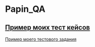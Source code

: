 # Papin_QA
[Пример моих тест кейсов](https://docs.google.com/spreadsheets/d/1X2hgR9dAT725D-bfWtORtL-sUjshw8AIe5rnSlewo6Y/edit?usp=sharing)
---
[Пример моего тестового задания](https://docs.google.com/spreadsheets/d/1JugiMezKAyNaUmYAZOvhfY-hAWP37NfOvIDCIVqH9Bs/edit?usp=sharing)